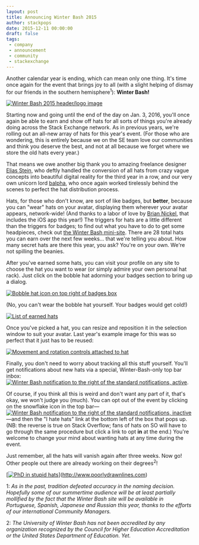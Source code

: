 ```yaml
---
layout: post
title: Announcing Winter Bash 2015
author: stackpops
date: 2015-12-11 00:00:00
draft: false
tags:
 - company
 - announcement
 - community
 - stackexchange
---
```

Another calendar year is ending, which can mean only one thing. It's time once again for the event that brings joy to all (with a slight helping of dismay for our friends in the southern hemisphere<sup>1</sup>): __Winter Bash!__

[![Winter Bash 2015 header/logo image][header]][header]

Starting now and going until the end of the day on Jan. 3, 2016, you'll once again be able to earn and show off hats for all sorts of things you're already doing across the Stack Exchange network. As in previous years, we're rolling out an all-new array of hats for this year's event. (For those who are wondering, this is entirely because we on the SE team love our communities and think you deserve the best, and not at all because we forget where we store the old hats every year.) 

That means we owe another big thank you to amazing freelance designer [Elias Stein](http://www.eliasstein.com), who deftly handled the conversion of all hats from crazy vague concepts into beautiful digital reality for the third year in a row, and our very own unicorn lord [balpha](http://stackoverflow.com/users/115866/balpha), who once again worked tirelessly behind the scenes to perfect the hat distribution process.

Hats, for those who don't know, are sort of like badges, but __better__, because you can "wear" hats on your avatar, displaying them wherever your avatar appears, network-wide! (And thanks to a labor of love by [Brian Nickel](http://stackoverflow.com/users/860000/brian-nickel), that includes the iOS app this year!) The triggers for hats are a little different than the triggers for badges; to find out what you have to do to get some headpieces, check out [the Winter Bash mini-site](http://winterbash2015.stackexchange.com). There are 28 total hats you can earn over the next few weeks… that we're telling you about. How many secret hats are there this year, you ask? You're on your own. We're not spilling the beanies.

After you've earned some hats, you can visit your profile on any site to choose the hat you want to wear (or simply admire your own personal hat rack). Just click on the bobble hat adorning your badges section to bring up a dialog.

[![Bobble hat icon on top right of badges box][bobble]][bobble]

(No, you can't wear the bobble hat yourself. Your badges would get cold!) 

[![List of earned hats][dialog]][dialog]

Once you've picked a hat, you can resize and reposition it in the selection window to suit your avatar. Last year's example image for this was so perfect that it just has to be reused:

[![Movement and rotation controls attached to hat][controls]][controls]

Finally, you don't need to worry about tracking all this stuff yourself. You'll get notifications about new hats via a special, Winter-Bash-only top bar inbox: [![Winter Bash notification to the right of the standard notifications, active][topbarNotif]][topbarNotif].

Of course, if you think all this is weird and don't want any part of it, that's okay, we won't judge you (much). You can opt out of the event by clicking on the snowflake icon in the top bar—[![Winter Bash notification to the right of the standard notifications, inactive][topbarSnowflake]][topbarSnowflake]—and then the "I hate hats" link at the bottom left of the box that pops up. (NB: the reverse is true on Stack Overflow; fans of hats on SO will have to go through the same procedure but click a link to opt __in__ at the end.) You're welcome to change your mind about wanting hats at any time during the event.

Just remember, all the hats will vanish again after three weeks. Now go! Other people out there are already working on their degrees<sup>2</sup>!

[[![PhD in stupid hats][comic]][comic]](http://www.poorlydrawnlines.com)

1: _As in the past, tradition defeated accuracy in the naming decision. Hopefully some of our summertime audience will be at least partially mollified by the fact that the Winter Bash site will be available in Portuguese, Spanish, Japanese and Russian this year, thanks to the efforts of our international Community Managers._

2: _The University of Winter Bash has not been accredited by any organization recognized by the Council for Higher Education Accreditation or the United States Department of Education. Yet._


  [header]: http://i.stack.imgur.com/KuxGa.png
  [bobble]: http://i.stack.imgur.com/DBp4D.png
  [dialog]: http://i.stack.imgur.com/I9T6s.png
  [controls]: https://i.stack.imgur.com/9lMdh.png
  [topbarNotif]: http://i.stack.imgur.com/NFMF5.png
  [topbarSnowflake]: http://i.stack.imgur.com/1Vw0M.png
  [comic]: http://poorlydrawnlines.com/wp-content/uploads/2015/11/cool-hat.png
